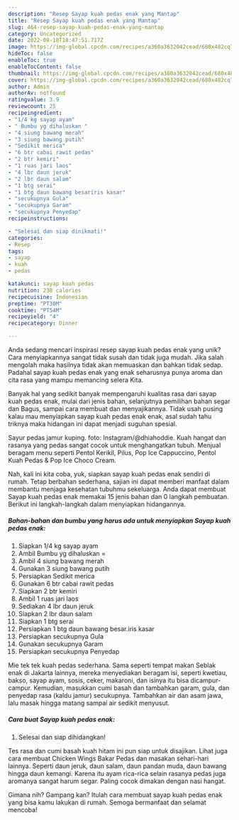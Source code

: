 ```yaml
---
description: "Resep Sayap kuah pedas enak yang Mantap"
title: "Resep Sayap kuah pedas enak yang Mantap"
slug: 464-resep-sayap-kuah-pedas-enak-yang-mantap
category: Uncategorized
date: 2022-08-18T18:47:51.717Z
image: https://img-global.cpcdn.com/recipes/a360a3632042cead/680x482cq70/sayap-kuah-pedas-enak-foto-resep-utama.jpg
hideToc: false
enableToc: true
enableTocContent: false
thumbnail: https://img-global.cpcdn.com/recipes/a360a3632042cead/680x482cq70/sayap-kuah-pedas-enak-foto-resep-utama.jpg
cover: https://img-global.cpcdn.com/recipes/a360a3632042cead/680x482cq70/sayap-kuah-pedas-enak-foto-resep-utama.jpg
author: Admin
authorAv: notfound
ratingvalue: 3.9
reviewcount: 25
recipeingredient:
- "1/4 kg sayap ayam"
- " Bumbu yg dihaluskan "
- "4 siung bawang merah"
- "3 siung bawang putih"
- "Sedikit merica"
- "6 btr cabai rawit pedas"
- "2 btr kemiri"
- "1 ruas jari laos"
- "4 lbr daun jeruk"
- "2 lbr daun salam"
- "1 btg serai"
- "1 btg daun bawang besariris kasar"
- "secukupnya Gula"
- "secukupnya Garam"
- "secukupnya Penyedap"
recipeinstructions:

- "Selesai dan siap dinikmati!"
categories:
- Resep
tags:
- sayap
- kuah
- pedas

katakunci: sayap kuah pedas 
nutrition: 238 calories
recipecuisine: Indonesian
preptime: "PT30M"
cooktime: "PT54M"
recipeyield: "4"
recipecategory: Dinner

---
```





Anda sedang mencari inspirasi resep sayap kuah pedas enak yang unik? Cara menyiapkannya sangat tidak susah dan tidak juga mudah. Jika salah mengolah maka hasilnya tidak akan memuaskan dan bahkan tidak sedap. Padahal sayap kuah pedas enak yang enak seharusnya punya aroma dan cita rasa yang mampu memancing selera Kita.





Banyak hal yang sedikit banyak mempengaruhi kualitas rasa dari sayap kuah pedas enak, mulai dari jenis bahan, selanjutnya pemilihan bahan segar dan Bagus, sampai cara membuat dan menyajikannya. Tidak usah pusing kalau mau menyiapkan sayap kuah pedas enak enak,      asal sudah tahu triknya maka hidangan ini dapat menjadi suguhan spesial.














Sayur pedas jamur kuping. foto: Instagram/@dhiahoddie. Kuah hangat dan rasanya yang pedas sangat cocok untuk menghangatkan tubuh. Menjual beragam menu seperti Pentol Kerikil, Pilus, Pop Ice Cappuccino, Pentol Kuah Pedas &amp; Pop Ice Choco Cream.






Nah, kali ini kita coba, yuk, siapkan sayap kuah pedas enak sendiri di rumah. Tetap berbahan sederhana, sajian ini dapat memberi manfaat dalam membantu menjaga kesehatan tubuhmu sekeluarga. Anda dapat membuat Sayap kuah pedas enak memakai 15 jenis bahan dan 0 langkah pembuatan. Berikut ini langkah-langkah dalam menyiapkan hidangannya.

<!--inarticleads1-->

##### Bahan-bahan dan bumbu yang harus ada untuk menyiapkan Sayap kuah pedas enak:

1. Siapkan 1/4 kg sayap ayam
1. Ambil  Bumbu yg dihaluskan =
1. Ambil 4 siung bawang merah
1. Gunakan 3 siung bawang putih
1. Persiapkan Sedikit merica
1. Gunakan 6 btr cabai rawit pedas
1. Siapkan 2 btr kemiri
1. Ambil 1 ruas jari laos
1. Sediakan 4 lbr daun jeruk
1. Siapkan 2 lbr daun salam
1. Siapkan 1 btg serai
1. Persiapkan 1 btg daun bawang besar.iris kasar
1. Persiapkan secukupnya Gula
1. Gunakan secukupnya Garam
1. Persiapkan secukupnya Penyedap


Mie tek tek kuah pedas sederhana. Sama seperti tempat makan Seblak enak di Jakarta lainnya, mereka menyediakan beragam isi, seperti kwetiau, bakso, sayap ayam, sosis, ceker, makaroni, dan isinya itu bisa dicampur-campur. Kemudian, masukkan cumi basah dan tambahkan garam, gula, dan penyedap rasa (kaldu jamur) secukupnya. Tambahkan air dan asam jawa, lalu masak hingga matang sampai air sedikit menyusut. 

<!--inarticleads2-->

##### Cara buat Sayap kuah pedas enak:


1. Selesai dan siap dihidangkan!

Tes rasa dan cumi basah kuah hitam ini pun siap untuk disajikan. Lihat juga cara membuat Chicken Wings Bakar Pedas dan masakan sehari-hari lainnya. Seperti daun jeruk, daun salam, daun pandan muda, daun bawang hingga daun kemangi. Karena itu ayam rica-rica selain rasanya pedas juga aromanya sangat harum segar. Paling cocok dimakan dengan nasi hangat. 

Gimana nih? Gampang kan? Itulah cara membuat sayap kuah pedas enak yang bisa kamu lakukan di rumah. Semoga bermanfaat dan selamat mencoba!
